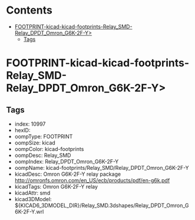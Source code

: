 



Contents
========

* [FOOTPRINT-kicad-kicad-footprints-Relay_SMD-Relay_DPDT_Omron_G6K-2F-Y>](#footprint-kicad-kicad-footprints-relay_smd-relay_dpdt_omron_g6k-2f-y)
	* [Tags](#tags)

# FOOTPRINT-kicad-kicad-footprints-Relay_SMD-Relay_DPDT_Omron_G6K-2F-Y>

## Tags

- index: 10997
- hexID: 
- oompType: FOOTPRINT
- oompSize: kicad
- oompColor: kicad-footprints
- oompDesc: Relay_SMD
- oompIndex: Relay_DPDT_Omron_G6K-2F-Y
- oompName: kicad-footprints/Relay_SMD/Relay_DPDT_Omron_G6K-2F-Y
- kicadDesc: Omron G6K-2F-Y relay package http://omronfs.omron.com/en_US/ecb/products/pdf/en-g6k.pdf
- kicadTags: Omron G6K-2F-Y relay
- kicadAttr: smd
- kicad3DModel: ${KICAD6_3DMODEL_DIR}/Relay_SMD.3dshapes/Relay_DPDT_Omron_G6K-2F-Y.wrl
